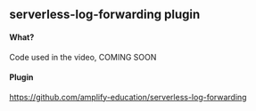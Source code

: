 ## serverless-log-forwarding plugin

#### What?
Code used in the video, COMING SOON

#### Plugin
https://github.com/amplify-education/serverless-log-forwarding
